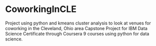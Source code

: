 # CoworkingInCLE
Project using python and kmeans cluster analysis to look at venues for coworking in the Cleveland, Ohio area
Capstone Project for IBM Data Science Certificate through Coursera
9 courses using python for data science.
